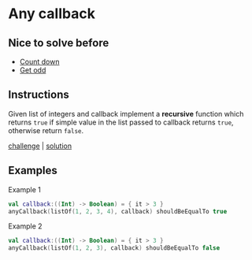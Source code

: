 # Any callback

## Nice to solve before

- [Count down](../../integer/countdown/desc.md)
- [Get odd](../../integer/getodd/desc.md)

## Instructions

Given list of integers and callback implement a **recursive** function which returns `true` if simple value in the list
passed to callback returns `true`, otherwise return `false`.

[challenge](challenge.kt) | [solution](solution.kt)

## Examples

Example 1

```kotlin
val callback:((Int) -> Boolean) = { it > 3 }
anyCallback(listOf(1, 2, 3, 4), callback) shouldBeEqualTo true
```

Example 2

```kotlin
val callback:((Int) -> Boolean) = { it > 3 }
anyCallback(listOf(1, 2, 3), callback) shouldBeEqualTo false
```

